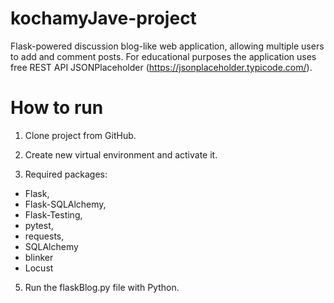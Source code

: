 # kochamyJave-project
Flask-powered discussion blog-like web application, allowing multiple users
to add and comment posts. For educational purposes the application uses free REST API JSONPlaceholder (https://jsonplaceholder.typicode.com/).

# How to run
1. Clone project from GitHub.
 
3. Create new virtual environment and activate it.

5. Required packages:
  - Flask, 
  - Flask-SQLAlchemy,
  - Flask-Testing,
  - pytest,
  - requests,
  - SQLAlchemy
  - blinker
  - Locust

5. Run the flaskBlog.py file with Python.
